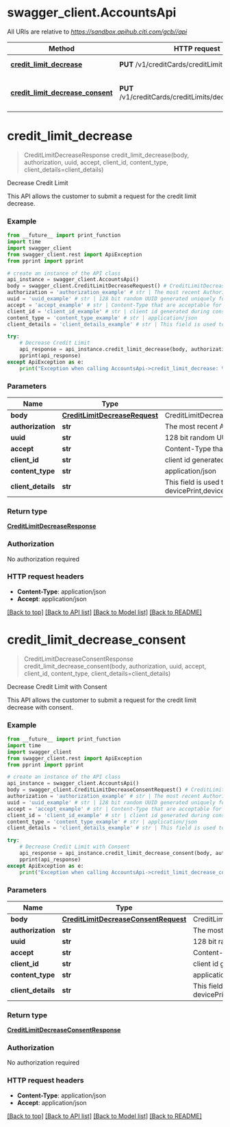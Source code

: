 # swagger_client.AccountsApi

All URIs are relative to *https://sandbox.apihub.citi.com/gcb//api*

Method | HTTP request | Description
------------- | ------------- | -------------
[**credit_limit_decrease**](AccountsApi.md#credit_limit_decrease) | **PUT** /v1/creditCards/creditLimits/decrease | Decrease Credit Limit
[**credit_limit_decrease_consent**](AccountsApi.md#credit_limit_decrease_consent) | **PUT** /v1/creditCards/creditLimits/decrease/consents | Decrease Credit Limit with Consent

# **credit_limit_decrease**
> CreditLimitDecreaseResponse credit_limit_decrease(body, authorization, uuid, accept, client_id, content_type, client_details=client_details)

Decrease Credit Limit

This API allows the customer to submit a request for the credit limit decrease.

### Example
```python
from __future__ import print_function
import time
import swagger_client
from swagger_client.rest import ApiException
from pprint import pprint

# create an instance of the API class
api_instance = swagger_client.AccountsApi()
body = swagger_client.CreditLimitDecreaseRequest() # CreditLimitDecreaseRequest | CreditLimitDecreaseRequest
authorization = 'authorization_example' # str | The most recent Authorization token. This will have the format Bearer + {space} + {accessToken}. Example: Bearer KGNsaWVudF9pZDpjbGllbnRfc2VjcmV0KQ==
uuid = 'uuid_example' # str | 128 bit random UUID generated uniquely for every request.
accept = 'accept_example' # str | Content-Type that are acceptable for the response.
client_id = 'client_id_example' # str | client id generated during consumer on-boarding
content_type = 'content_type_example' # str | application/json
client_details = 'client_details_example' # str | This field is used to capture device,browser and network information. Refer the developer portal for more information.These are the fields which will be passed as part of the header devicePrint,deviceTokenCookie,userIpAddress,userAgent,hardwareId,simId,deviceModel,deviceName,deviceOsName,deviceOsVersion,multitaskingSupportFlag,languageSupport,wifiMacAddress,cellTowerId,locationAreaCode,rsaApplicationKey,wapClientId,mobileCarrierCode,mobileCountryCode,osId,geoLongitude,geoLatitude,geoHorizontalAccuracy,geoAltitude,geoAltitudeAccuracy,geoSpeed,geoTimestamp,geoStatus,basicServiceSetId,signalStrength,wifiChannel,serviceSetId (optional)

try:
    # Decrease Credit Limit
    api_response = api_instance.credit_limit_decrease(body, authorization, uuid, accept, client_id, content_type, client_details=client_details)
    pprint(api_response)
except ApiException as e:
    print("Exception when calling AccountsApi->credit_limit_decrease: %s\n" % e)
```

### Parameters

Name | Type | Description  | Notes
------------- | ------------- | ------------- | -------------
 **body** | [**CreditLimitDecreaseRequest**](CreditLimitDecreaseRequest.md)| CreditLimitDecreaseRequest | 
 **authorization** | **str**| The most recent Authorization token. This will have the format Bearer + {space} + {accessToken}. Example: Bearer KGNsaWVudF9pZDpjbGllbnRfc2VjcmV0KQ&#x3D;&#x3D; | 
 **uuid** | **str**| 128 bit random UUID generated uniquely for every request. | 
 **accept** | **str**| Content-Type that are acceptable for the response. | 
 **client_id** | **str**| client id generated during consumer on-boarding | 
 **content_type** | **str**| application/json | 
 **client_details** | **str**| This field is used to capture device,browser and network information. Refer the developer portal for more information.These are the fields which will be passed as part of the header devicePrint,deviceTokenCookie,userIpAddress,userAgent,hardwareId,simId,deviceModel,deviceName,deviceOsName,deviceOsVersion,multitaskingSupportFlag,languageSupport,wifiMacAddress,cellTowerId,locationAreaCode,rsaApplicationKey,wapClientId,mobileCarrierCode,mobileCountryCode,osId,geoLongitude,geoLatitude,geoHorizontalAccuracy,geoAltitude,geoAltitudeAccuracy,geoSpeed,geoTimestamp,geoStatus,basicServiceSetId,signalStrength,wifiChannel,serviceSetId | [optional] 

### Return type

[**CreditLimitDecreaseResponse**](CreditLimitDecreaseResponse.md)

### Authorization

No authorization required

### HTTP request headers

 - **Content-Type**: application/json
 - **Accept**: application/json

[[Back to top]](#) [[Back to API list]](../README.md#documentation-for-api-endpoints) [[Back to Model list]](../README.md#documentation-for-models) [[Back to README]](../README.md)

# **credit_limit_decrease_consent**
> CreditLimitDecreaseConsentResponse credit_limit_decrease_consent(body, authorization, uuid, accept, client_id, content_type, client_details=client_details)

Decrease Credit Limit with Consent

This API allows the customer to submit a request for the credit limit decrease with consent.

### Example
```python
from __future__ import print_function
import time
import swagger_client
from swagger_client.rest import ApiException
from pprint import pprint

# create an instance of the API class
api_instance = swagger_client.AccountsApi()
body = swagger_client.CreditLimitDecreaseConsentRequest() # CreditLimitDecreaseConsentRequest | CreditLimitDecreaseConsentRequest
authorization = 'authorization_example' # str | The most recent Authorization token. This will have the format Bearer + {space} + {accessToken}. Example: Bearer KGNsaWVudF9pZDpjbGllbnRfc2VjcmV0KQ==
uuid = 'uuid_example' # str | 128 bit random UUID generated uniquely for every request.
accept = 'accept_example' # str | Content-Type that are acceptable for the response.
client_id = 'client_id_example' # str | client id generated during consumer on-boarding
content_type = 'content_type_example' # str | application/json
client_details = 'client_details_example' # str | This field is used to capture device,browser and network information. Refer the developer portal for more information.These are the fields which will be passed as part of the header devicePrint,deviceTokenCookie,userIpAddress,userAgent,hardwareId,simId,deviceModel,deviceName,deviceOsName,deviceOsVersion,multitaskingSupportFlag,languageSupport,wifiMacAddress,cellTowerId,locationAreaCode,rsaApplicationKey,wapClientId,mobileCarrierCode,mobileCountryCode,osId,geoLongitude,geoLatitude,geoHorizontalAccuracy,geoAltitude,geoAltitudeAccuracy,geoSpeed,geoTimestamp,geoStatus,basicServiceSetId,signalStrength,wifiChannel,serviceSetId (optional)

try:
    # Decrease Credit Limit with Consent
    api_response = api_instance.credit_limit_decrease_consent(body, authorization, uuid, accept, client_id, content_type, client_details=client_details)
    pprint(api_response)
except ApiException as e:
    print("Exception when calling AccountsApi->credit_limit_decrease_consent: %s\n" % e)
```

### Parameters

Name | Type | Description  | Notes
------------- | ------------- | ------------- | -------------
 **body** | [**CreditLimitDecreaseConsentRequest**](CreditLimitDecreaseConsentRequest.md)| CreditLimitDecreaseConsentRequest | 
 **authorization** | **str**| The most recent Authorization token. This will have the format Bearer + {space} + {accessToken}. Example: Bearer KGNsaWVudF9pZDpjbGllbnRfc2VjcmV0KQ&#x3D;&#x3D; | 
 **uuid** | **str**| 128 bit random UUID generated uniquely for every request. | 
 **accept** | **str**| Content-Type that are acceptable for the response. | 
 **client_id** | **str**| client id generated during consumer on-boarding | 
 **content_type** | **str**| application/json | 
 **client_details** | **str**| This field is used to capture device,browser and network information. Refer the developer portal for more information.These are the fields which will be passed as part of the header devicePrint,deviceTokenCookie,userIpAddress,userAgent,hardwareId,simId,deviceModel,deviceName,deviceOsName,deviceOsVersion,multitaskingSupportFlag,languageSupport,wifiMacAddress,cellTowerId,locationAreaCode,rsaApplicationKey,wapClientId,mobileCarrierCode,mobileCountryCode,osId,geoLongitude,geoLatitude,geoHorizontalAccuracy,geoAltitude,geoAltitudeAccuracy,geoSpeed,geoTimestamp,geoStatus,basicServiceSetId,signalStrength,wifiChannel,serviceSetId | [optional] 

### Return type

[**CreditLimitDecreaseConsentResponse**](CreditLimitDecreaseConsentResponse.md)

### Authorization

No authorization required

### HTTP request headers

 - **Content-Type**: application/json
 - **Accept**: application/json

[[Back to top]](#) [[Back to API list]](../README.md#documentation-for-api-endpoints) [[Back to Model list]](../README.md#documentation-for-models) [[Back to README]](../README.md)

